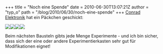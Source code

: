 +++
title = "Noch eine Spende"
date = 2010-06-30T13:07:21Z
author = "typ_o"
path = "/blog/2010/06/30/noch-eine-spende"
+++
[Conrad Elektronik](http://www.conrad.de/ce/) hat ein Päckchen
geschickt:  
  
[![](https://flipdot.org/blog/uploads/conrad03.serendipityThumb.jpg)](https://flipdot.org/blog/uploads/conrad03.jpg)[![](https://flipdot.org/blog/uploads/conrad04.serendipityThumb.jpg)](https://flipdot.org/blog/uploads/conrad04.jpg)[![](https://flipdot.org/blog/uploads/conrad02.serendipityThumb.jpg)](https://flipdot.org/blog/uploads/conrad02.jpg)[![](https://flipdot.org/blog/uploads/conrad01.serendipityThumb.jpg)](https://flipdot.org/blog/uploads/conrad01.jpg)  
  
  
  
  
  
Beim nächsten Bausteln gibts jede Menge Experimente - und ich bin
sicher, dass sich der eine oder andere Experimentierkasten sehr gut für
Modifikationen eignet\!
